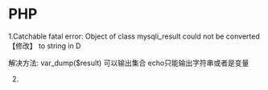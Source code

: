 #                     PHP

1.Catchable fatal error: Object of class mysqli_result could not be converted【修改】 to string in D

解决方法:    var_dump($result)    可以输出集合    echo只能输出字符串或者是变量

2.





